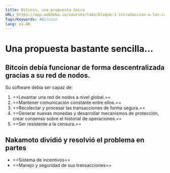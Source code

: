 ```yaml
---
title: Bitcoin, una propuesta única
URL: https://app.web3mba.io/courses/take/bloque-1-introduccion-a-las-criptomonedas/texts/35449152-u1-2-2-bitcoin-una-propuesta-unica
Tags/Keywords: #Bitcoin
lang: es-AR
---
```

# Una propuesta bastante sencilla...
## Bitcoin debía funcionar de forma descentralizada gracias a su red de nodos.
Su software debía ser capaz de:
1. ==Levantar una red de nodos a nivel global.==
2. ==Mantener comunicación constante entre ellos.==
3. ==Recolectar y procesar las transacciones de forma segura.==
4. ==Generar nuevas monedas y desarrollar mecanismos de protección, crear consenso sobre el historial de operaciones.==
5. ==Ser resistente a la censura.==

## Nakamoto dividió y resolvió el problema en partes
- ==Sistema de incentivos==
- ==Manejo y seguridad de sus transacciones==